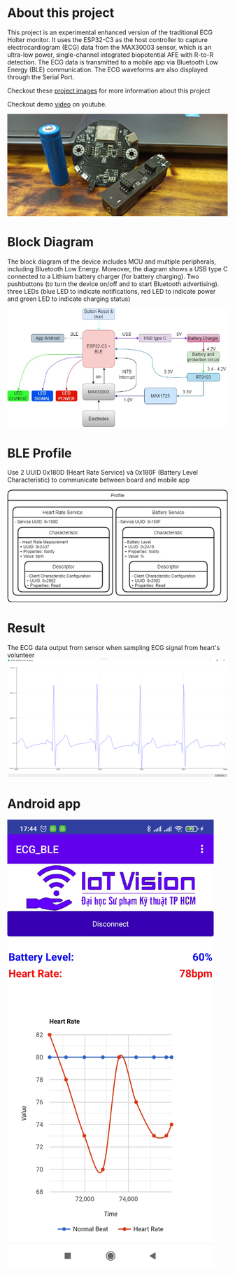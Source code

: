 # About this project

This project is an experimental enhanced version of the traditional ECG Holter monitor. It uses the ESP32-C3 as the host controller to capture electrocardiogram (ECG) data from the MAX30003 sensor, which is an ultra-low power, single-channel integrated biopotential AFE with R-to-R detection. The ECG data is transmitted to a mobile app via Bluetooth Low Energy (BLE) communication. The ECG waveforms are also displayed through the Serial Port.

Checkout these [project images](https://drive.google.com/drive/u/0/folders/1xQeitq_eIvYn59nXbosOhv8x5txErQTd) for more information about this project

Checkout demo [video](https://www.youtube.com/watch?v=3KNHkRiR5ps) on youtube.

![](/Image/CompleteBoard.jpg)


# Block Diagram

The block diagram of the device includes MCU and multiple peripherals, including Bluetooth Low Energy. Moreover, the diagram shows a USB type C connected to a Lithium battery charger (for battery charging). Two pushbuttons (to turn the device on/off and to start Bluetooth advertising). three LEDs (blue LED to indicate notifications, red LED to indicate power and green LED to indicate charging status)

![](/Image/CacKhoiGiaoTiep_V2.jpg)

# BLE Profile
Use 2 UUID 0x180D (Heart Rate Service) và 0x180F (Battery Level Characteristic) to communicate between board and mobile app

![](/Image/BLE_GATT_DataStructure%20(1).jpg)

# Result

The ECG data output from sensor when sampling ECG signal from heart's volunteer
![](/Image/ECG_Graph12.png)
# Android app

![](/Image/app.jpg)




